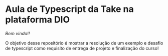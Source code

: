 # Aula de Typescript da Take na plataforma DIO
  
*Bem vindo!!*

O objetivo desse repositório é mostrar a resolução de um exemplo e desafio de typescript como requisito de entrega de projeto e finalização do curso!
